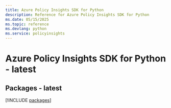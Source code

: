 ```yaml
---
title: Azure Policy Insights SDK for Python
description: Reference for Azure Policy Insights SDK for Python
ms.date: 05/15/2025
ms.topic: reference
ms.devlang: python
ms.service: policyinsights
---
```

# Azure Policy Insights SDK for Python - latest
## Packages - latest
[!INCLUDE [packages](policy-insights-index.md)]